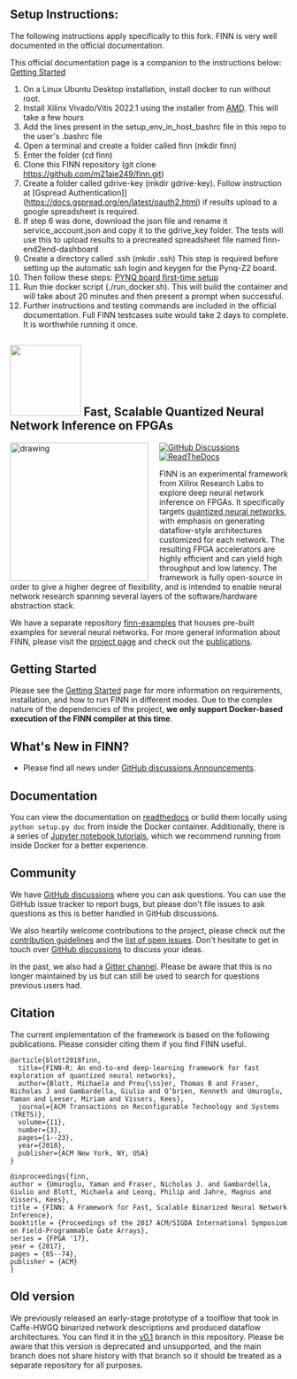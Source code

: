 ## Setup Instructions:

The following instructions apply specifically to this fork. FINN is very well documented in the official documentation. 

This official documentation page is a companion to the instructions below: [Getting Started](https://finn.readthedocs.io/en/latest/getting_started.html)

1. On a Linux Ubuntu Desktop installation, install docker to run without root.
2. Install Xilinx Vivado/Vitis 2022.1 using the installer from [AMD](https://www.xilinx.com/support/download/index.html/content/xilinx/en/downloadNav/vivado-design-tools/2022-1.html). This will take a few hours
3. Add the lines present in the setup_env_in_host_bashrc file  in this repo to the user's .bashrc file
4. Open a terminal and create a folder called finn (mkdir finn)
5. Enter the folder (cd finn)
6. Clone this FINN repository (git clone https://github.com/m21aie249/finn.git)
7. Create a folder called gdrive-key (mkdir gdrive-key). Follow instruction at [Gspread Authentication]](https://docs.gspread.org/en/latest/oauth2.html) if results upload to a google spreadsheet is required.
8. If step 6 was done, download the json file and rename it service_account.json and copy it to the gdrive_key folder. The tests will use this to upload results to a precreated spreadsheet file named finn-end2end-dashboard
9. Create a directory called .ssh (mkdir .ssh) This step is required before setting up the automatic ssh login and keygen for the Pynq-Z2 board.
10. Then follow these steps: [PYNQ board first-time setup](https://finn.readthedocs.io/en/latest/getting_started.html#pynq-board-first-time-setup)
11. Run thie docker script (./run_docker.sh). This will build the container and will take about 20 minutes and then present a prompt when successful. 
12. Further instructions and testing commands are included in the official documentation. Full FINN testcases suite would take 2 days to complete. It is worthwhile running it once.


## <img src=https://raw.githubusercontent.com/Xilinx/finn/github-pages/docs/img/finn-logo.png width=128/> Fast, Scalable Quantized Neural Network Inference on FPGAs



<img align="left" src="https://raw.githubusercontent.com/Xilinx/finn/github-pages/docs/img/finn-stack.png" alt="drawing" style="margin-right: 20px" width="250"/>

[![GitHub Discussions](https://img.shields.io/badge/discussions-join-green)](https://github.com/Xilinx/finn/discussions)
[![ReadTheDocs](https://readthedocs.org/projects/finn/badge/?version=latest&style=plastic)](http://finn.readthedocs.io/)

FINN is an experimental framework from Xilinx Research Labs to explore deep neural network
inference on FPGAs.
It specifically targets <a href="https://github.com/maltanar/qnn-inference-examples" target="_blank">quantized neural
networks</a>, with emphasis on
generating dataflow-style architectures customized for each network.
The resulting FPGA accelerators are highly efficient and can yield high throughput and low latency.
The framework is fully open-source in order to give a higher degree of flexibility, and is intended to enable neural network research spanning several layers of the software/hardware abstraction stack.

We have a separate repository [finn-examples](https://github.com/Xilinx/finn-examples) that houses pre-built examples for several neural networks.
For more general information about FINN, please visit the [project page](https://xilinx.github.io/finn/) and check out the [publications](https://xilinx.github.io/finn/publications).

## Getting Started

Please see the [Getting Started](https://finn.readthedocs.io/en/latest/getting_started.html) page for more information on requirements, installation, and how to run FINN in different modes. Due to the complex nature of the dependencies of the project, **we only support Docker-based execution of the FINN compiler at this time**.

## What's New in FINN?

* Please find all news under [GitHub discussions Announcements](https://github.com/Xilinx/finn/discussions/categories/announcements).

## Documentation

You can view the documentation on [readthedocs](https://finn.readthedocs.io) or build them locally using `python setup.py doc` from inside the Docker container. Additionally, there is a series of [Jupyter notebook tutorials](https://github.com/Xilinx/finn/tree/main/notebooks), which we recommend running from inside Docker for a better experience.

## Community

We have [GitHub discussions](https://github.com/Xilinx/finn/discussions) where you can ask questions. You can use the GitHub issue tracker to report bugs, but please don't file issues to ask questions as this is better handled in GitHub discussions.

We also heartily welcome contributions to the project, please check out the [contribution guidelines](CONTRIBUTING.md) and the [list of open issues](https://github.com/Xilinx/finn/issues). Don't hesitate to get in touch over [GitHub discussions](https://github.com/Xilinx/finn/discussions) to discuss your ideas.

In the past, we also had a [Gitter channel](https://gitter.im/xilinx-finn/community). Please be aware that this is no longer maintained by us but can still be used to search for questions previous users had.


## Citation

The current implementation of the framework is based on the following publications. Please consider citing them if you find FINN useful.

    @article{blott2018finn,
      title={FINN-R: An end-to-end deep-learning framework for fast exploration of quantized neural networks},
      author={Blott, Michaela and Preu{\ss}er, Thomas B and Fraser, Nicholas J and Gambardella, Giulio and O’brien, Kenneth and Umuroglu, Yaman and Leeser, Miriam and Vissers, Kees},
      journal={ACM Transactions on Reconfigurable Technology and Systems (TRETS)},
      volume={11},
      number={3},
      pages={1--23},
      year={2018},
      publisher={ACM New York, NY, USA}
    }

    @inproceedings{finn,
    author = {Umuroglu, Yaman and Fraser, Nicholas J. and Gambardella, Giulio and Blott, Michaela and Leong, Philip and Jahre, Magnus and Vissers, Kees},
    title = {FINN: A Framework for Fast, Scalable Binarized Neural Network Inference},
    booktitle = {Proceedings of the 2017 ACM/SIGDA International Symposium on Field-Programmable Gate Arrays},
    series = {FPGA '17},
    year = {2017},
    pages = {65--74},
    publisher = {ACM}
    }

## Old version

We previously released an early-stage prototype of a toolflow that took in Caffe-HWGQ binarized network descriptions and produced dataflow architectures. You can find it in the [v0.1](https://github.com/Xilinx/finn/tree/v0.1) branch in this repository.
Please be aware that this version is deprecated and unsupported, and the main branch does not share history with that branch so it should be treated as a separate repository for all purposes.
